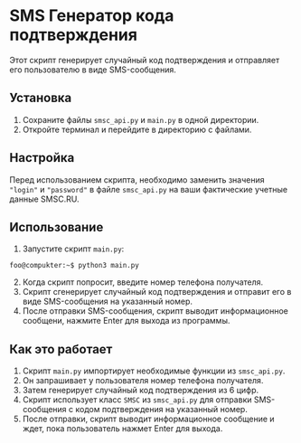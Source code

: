 # SMS Генератор кода подтверждения 

Этот скрипт генерирует случайный код подтверждения и отправляет его пользователю в виде SMS-сообщения.

## Установка

1. Сохраните файлы `smsc_api.py` и `main.py` в одной директории.
2. Откройте терминал и перейдите в директорию с файлами.

## Настройка

Перед использованием скрипта, необходимо заменить значения `"login"` и `"password"` в файле `smsc_api.py` на ваши фактические учетные данные SMSC.RU.

## Использование

1. Запустите скрипт `main.py`:

```console
foo@compukter:~$ python3 main.py
```


2. Когда скрипт попросит, введите номер телефона получателя.
3. Скрипт сгенерирует случайный код подтверждения и отправит его в виде SMS-сообщения на указанный номер.
4. После отправки SMS-сообщения, скрипт выводит информационное сообщени, нажмите Enter для выхода из программы.

## Как это работает

1. Скрипт `main.py` импортирует необходимые функции из `smsc_api.py`.
2. Он запрашивает у пользователя номер телефона получателя.
3. Затем генерирует случайный код подтверждения из 6 цифр.
4. Скрипт использует класс `SMSC` из `smsc_api.py` для отправки SMS-сообщения с кодом подтверждения на указанный номер.
5. После отправки, скрипт выводит информационное сообщение и ждет, пока пользователь нажмет Enter для выхода.

##
